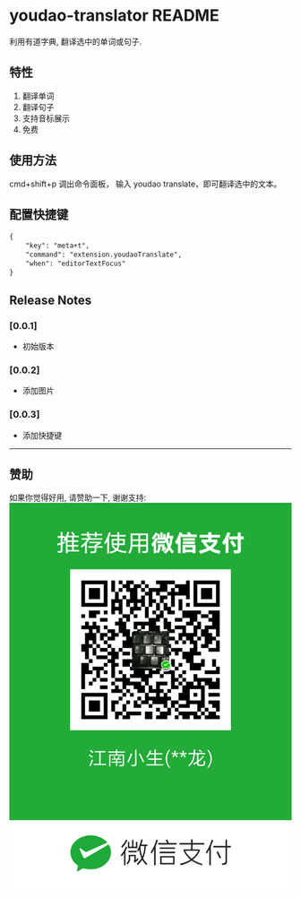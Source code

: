 # youdao-translator README

利用有道字典, 翻译选中的单词或句子.

## 特性

1. 翻译单词
2. 翻译句子
3. 支持音标展示
4. 免费


## 使用方法

cmd+shift+p 调出命令面板， 输入 youdao translate，即可翻译选中的文本。

## 配置快捷键
```
{
    "key": "meta+t",
    "command": "extension.youdaoTranslate",
    "when": "editorTextFocus"
}
```



## Release Notes

### [0.0.1]

- 初始版本

### [0.0.2]

- 添加图片

### [0.0.3]

- 添加快捷键

-----------------------------------------------------------------------------------------------------------

## 赞助

如果你觉得好用, 请赞助一下, 谢谢支持:
![avatar](img/weixin-payment.png)